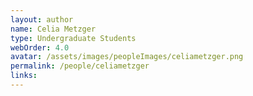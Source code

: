 ```yaml
---
layout: author
name: Celia Metzger
type: Undergraduate Students
webOrder: 4.0
avatar: /assets/images/peopleImages/celiametzger.png
permalink: /people/celiametzger
links:
---
```

